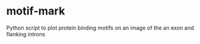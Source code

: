 # motif-mark
Python script to plot protein binding motifs on an image of the an exon and flanking introns
